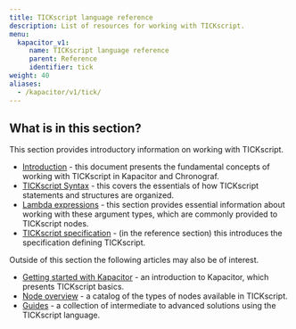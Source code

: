 ```yaml
---
title: TICKscript language reference
description: List of resources for working with TICKscript.
menu:
  kapacitor_v1:
     name: TICKscript language reference
     parent: Reference
     identifier: tick
weight: 40
aliases:
  - /kapacitor/v1/tick/
---
```


## What is in this section?

This section provides introductory information on working with TICKscript.

   * [Introduction](/kapacitor/v1/reference/tick/introduction/) - this document presents the fundamental concepts of working with TICKscript in Kapacitor and Chronograf.
   * [TICKscript Syntax](/kapacitor/v1/reference/tick/syntax/) - this covers the essentials of how TICKscript statements and structures are organized.
   * [Lambda expressions](/kapacitor/v1/reference/tick/expr/) - this section provides essential information about working with these argument types, which are commonly provided to TICKscript nodes.
   * [TICKscript specification](/kapacitor/v1/reference/tick/spec/) - (in the reference section) this introduces the specification defining TICKscript.

Outside of this section the following articles may also be of interest.

   * [Getting started with Kapacitor](/kapacitor/v1/introduction/getting-started/) - an introduction to Kapacitor, which presents TICKscript basics.
   * [Node overview](/kapacitor/v1/reference/nodes/) - a catalog of the types of nodes available in TICKscript.
   * [Guides](/kapacitor/v1/guides/) - a collection of intermediate to advanced solutions using the TICKscript language.

   <br/>
